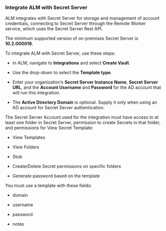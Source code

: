 ﻿[title]: # (Integrate ALM with Secret Server)
[tags]: # (Account Lifecycle Manager,ALM,)
[priority]: # (5305)

### Integrate ALM with Secret Server

ALM integrates with Secret Server for storage and management of account credentials, connecting to Secret Server through the Remote Worker service, which uses the Secret Server Rest API.

The minimum supported version of on-premises Secret Server is **10.2.000018**.

To integrate ALM with Secret Server, use these steps:

* In ALM, navigate to **Integrations** and select **Create Vault**.

* Use the drop-down to select the **Template type**.

* Enter your organization’s **Secret Server Instance Name**, **Secret Server URL**, and the **Account Username** and **Password** for the AD account that will run this integration.

* The **Active Directory Domain** is optional. Supply it only when using an AD account for Secret Server authentication.

The Secret Server Account used for the integration must have access to at least one folder in Secret Server, permission to create Secrets in that folder, and permissions for View Secret Template:

* View Templates

* View Folders

* Stub

* Create/Delete Secret permissions on specific folders

* Generate password based on the template

You must use a template with these fields:

* domain

* username

* password

* notes


